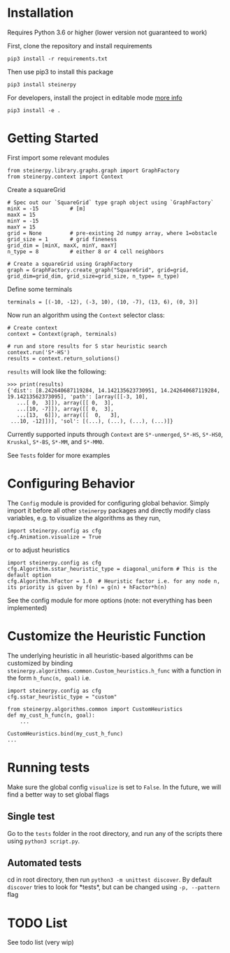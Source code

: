 # Installation
Requires Python 3.6 or higher (lower version not guaranteed to work)

First, clone the repository and install requirements 
```
pip3 install -r requirements.txt
```

Then use pip3 to install this package
```
pip3 install steinerpy
```

For developers, install the project in editable mode [more info](https://stackoverflow.com/questions/60638356/difference-between-pip-install-and-pip-install-e)

```
pip3 install -e .
```
# Getting Started

First import some relevant modules 
```
from steinerpy.library.graphs.graph import GraphFactory
from steinerpy.context import Context
```

Create a squareGrid
```
# Spec out our `SquareGrid` type graph object using `GraphFactory`
minX = -15			# [m]
maxX = 15           
minY = -15
maxY = 15
grid = None         # pre-existing 2d numpy array, where 1=obstacle
grid_size = 1       # grid fineness
grid_dim = [minX, maxX, minY, maxY]
n_type = 8          # either 8 or 4 cell neighbors

# Create a squareGrid using GraphFactory
graph = GraphFactory.create_graph("SquareGrid", grid=grid, grid_dim=grid_dim, grid_size=grid_size, n_type= n_type)  
```

Define some terminals
```
terminals = [(-10, -12), (-3, 10), (10, -7), (13, 6), (0, 3)]
```

Now run an algorithm using the `Context` selector class:
```
# Create context
context = Context(graph, terminals)

# run and store results for S star heuristic search
context.run('S*-HS')
results = context.return_solutions()
```

`results` will look like the following:
```
>>> print(results)
{'dist': [8.242640687119284, 14.142135623730951, 14.242640687119284, 19.14213562373095], 'path': [array([[-3, 10],
   ...[ 0,  3]]), array([[ 0,  3],
   ...[10, -7]]), array([[ 0,  3],
   ...[13,  6]]), array([[  0,   3],
 ...10, -12]])], 'sol': [(...), (...), (...), (...)]}
```

Currently supported inputs through `Context` are `S*-unmerged`, `S*-HS`, `S*-HS0`, `Kruskal`, `S*-BS`, `S*-MM`, and `S*-MM0`.

See `Tests` folder for more examples

# Configuring Behavior

The `Config` module is provided for configuring global behavior. Simply import it before all other `steinerpy` packages and directly modify class variables, e.g. to visualize the algorithms as they run,

```
import steinerpy.config as cfg
cfg.Animation.visualize = True
```

or to adjust heuristics

```
import steinerpy.config as cfg
cfg.Algorithm.sstar_heuristic_type = diagonal_uniform # This is the default option
cfg.Algorithm.hFactor = 1.0  # Heuristic factor i.e. for any node n, its priority is given by f(n) = g(n) + hFactor*h(n)
```

See the config module for more options (note: not everything has been implemented)

# Customize the Heuristic Function
The underlying heuristic in all heuristic-based algorithms can be customized by binding `steinerpy.algorithms.common.Custom_heuristics.h_func` with a function in the form `h_func(n, goal)` i.e.

```
import steinerpy.config as cfg
cfg.sstar_heuristic_type = "custom"

from steinerpy.algorithms.common import CustomHeuristics
def my_cust_h_func(n, goal):
    ...

CustomHeuristics.bind(my_cust_h_func)
...

```

# Running tests
Make sure the global config `visualize` is set to `False`. In the future, we will find a better way to set global flags

## Single test
Go to the `tests` folder in the root directory, and run any of the scripts there using `python3 script.py`.

## Automated tests
cd in root directory, then run `python3 -m unittest discover`. By default `discover` tries to look for \*tests\*, but can be changed using `-p, --pattern` flag

# TODO List
See todo list (very wip)
